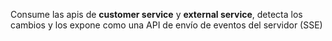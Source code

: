Consume las apis de **customer service** y **external service**, detecta los cambios y los expone como una API de envío de eventos del servidor (SSE)
